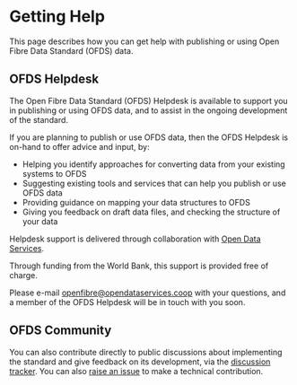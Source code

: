 # Getting Help

This page describes how you can get help with publishing or using Open Fibre Data Standard (OFDS) data.

## OFDS Helpdesk

The Open Fibre Data Standard (OFDS) Helpdesk is available to support you in publishing or using OFDS data, and to assist in the ongoing development of the standard.

If you are planning to publish or use OFDS data, then the OFDS Helpdesk is on-hand to offer advice and input, by:

* Helping you identify approaches for converting data from your existing systems to OFDS
* Suggesting existing tools and services that can help you publish or use OFDS data
* Providing guidance on mapping your data structures to OFDS
* Giving you feedback on draft data files, and checking the structure of your data

Helpdesk support is delivered through collaboration with [Open Data Services](https://opendataservices.coop).

Through funding from the World Bank, this support is provided free of charge.

Please e-mail [openfibre@opendataservices.coop](mailto:openfibre@opendataservices.coop) with your questions, and a member of the OFDS Helpdesk will be in touch with you soon.

## OFDS Community

You can also contribute directly to public discussions about implementing the standard and give feedback on its development, via the [discussion tracker](https://github.com/Open-Telecoms-Data/open-fibre-data-standard/discussions). You can also [raise an issue](https://github.com/Open-Telecoms-Data/open-fibre-data-standard/issues) to make a technical contribution.

